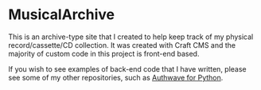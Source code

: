 # MusicalArchive
This is an archive-type site that I created to help keep track of my physical record/cassette/CD collection. It was created with Craft CMS and the majority of custom code in this project is front-end based.

If you wish to see examples of back-end code that I have written, please see some of my other repositories, such as [Authwave for Python](https://github.com/Authwave/python-client).

